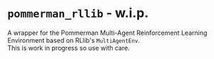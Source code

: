 # `pommerman_rllib` - w.i.p.

A wrapper for the Pommerman Multi-Agent Reinforcement Learning Environment
based on RLlib's `MultiAgentEnv`.  
This is work in progress so use with care.
